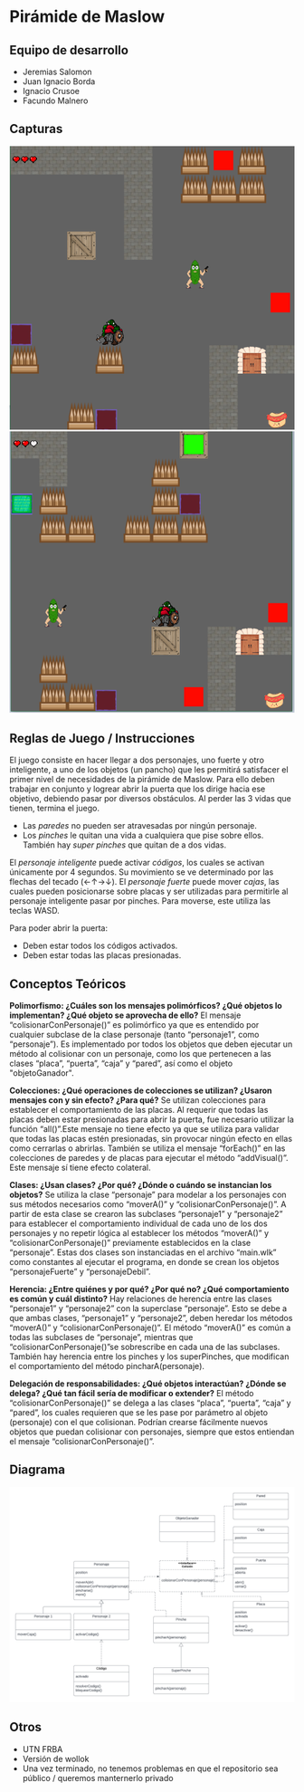 # Pirámide de Maslow

## Equipo de desarrollo

- Jeremias Salomon
- Juan Ignacio Borda
- Ignacio Crusoe
- Facundo Malnero

## Capturas

![Nivel 1](screenshots/captura1.png)
![Nivel 2](screenshots/captura2.png)

## Reglas de Juego / Instrucciones

El juego consiste en hacer llegar a dos personajes, uno fuerte y otro inteligente, a uno de los objetos (un pancho) que les permitirá satisfacer el primer nivel de necesidades de la pirámide de Maslow. Para ello deben trabajar en conjunto y logrear abrir la puerta que los dirige hacia ese objetivo, debiendo pasar por diversos obstáculos. Al perder las 3 vidas que tienen, termina el juego. 
- Las *paredes* no pueden ser atravesadas por ningún personaje.
- Los *pinches* le quitan una vida a cualquiera que pise sobre ellos. También hay *super pinches* que quitan de a dos vidas.

El *personaje inteligente* puede activar *códigos*, los cuales se activan únicamente por 4 segundos. Su movimiento se ve determinado por las flechas del tecado (←↑→↓).
El *personaje fuerte* puede mover *cajas*, las cuales pueden posicionarse sobre placas y ser utilizadas para permitirle al personaje inteligente pasar por pinches. Para moverse, este utiliza las teclas WASD.

Para poder abrir la puerta:
- Deben estar todos los códigos activados.
- Deben estar todas las placas presionadas.

## Conceptos Teóricos

**Polimorfismo: ¿Cuáles son los mensajes polimórficos? ¿Qué objetos lo implementan? ¿Qué objeto se aprovecha de ello?**
El mensaje “colisionarConPersonaje()” es polimórfico ya que es entendido por cualquier subclase de la clase personaje (tanto “personaje1”, como “personaje”). Es implementado por todos los objetos que deben ejecutar un método al colisionar con un personaje, como los que pertenecen a las clases “placa”, “puerta”, “caja” y “pared”, así como el objeto "objetoGanador".

**Colecciones: ¿Qué operaciones de colecciones se utilizan? ¿Usaron mensajes con y sin efecto? ¿Para qué?**
Se utilizan colecciones para establecer el comportamiento de las placas. Al requerir que todas las placas deben estar presionadas para abrir la puerta, fue necesario utilizar la función “all()”.Este mensaje no tiene efecto ya que se utiliza para validar que todas las placas estén presionadas, sin provocar ningún efecto en ellas como cerrarlas o abrirlas.
También se utiliza el mensaje “forEach()” en las colecciones de paredes y de placas para ejecutar el método “addVisual()”. Este mensaje sí tiene efecto colateral.

**Clases: ¿Usan clases? ¿Por qué? ¿Dónde o cuándo se instancian los objetos?**
Se utiliza la clase “personaje” para modelar a los personajes con sus métodos necesarios como “moverA()” y “colisionarConPersonaje()”. A partir de esta clase se crearon las subclases “personaje1” y “personaje2” para establecer el comportamiento individual de cada uno de los dos personajes y no repetir lógica al establecer los métodos “moverA()” y “colisionarConPersonaje()” previamente establecidos en la clase “personaje”. Estas dos clases son instanciadas en el archivo “main.wlk” como constantes al ejecutar el programa, en donde se crean los objetos “personajeFuerte” y “personajeDebil”.

**Herencia: ¿Entre quiénes y por qué? ¿Por qué no? ¿Qué comportamiento es común y cuál distinto?**
Hay relaciones de herencia entre las clases “personaje1” y “personaje2” con la superclase “personaje”. Esto se debe a que ambas clases, “personaje1” y “personaje2”, deben heredar los métodos “moverA()” y “colisionarConPersonaje()”. El método “moverA()” es común a todas las subclases de “personaje”, mientras que “colisionarConPersonaje()”se sobrescribe en cada una de las subclases.
También hay herencia entre los pinches y los superPinches, que modifican el comportamiento del método pincharA(personaje).

**Delegación de responsabilidades: ¿Qué objetos interactúan? ¿Dónde se delega? ¿Qué tan fácil sería de modificar o extender?**
El método “colisionarConPersonaje()” se delega a las clases “placa”, “puerta”, “caja” y “pared”, los cuales requieren que se les pase por parámetro al objeto (personaje) con el que colisionan. Podrían crearse fácilmente nuevos objetos que puedan colisionar con personajes, siempre que estos entiendan el mensaje “colisionarConPersonaje()”.


## Diagrama

![Diagrama](diagram.png)

## Otros

- UTN FRBA
- Versión de wollok
- Una vez terminado, no tenemos problemas en que el repositorio sea público / queremos manternerlo privado
